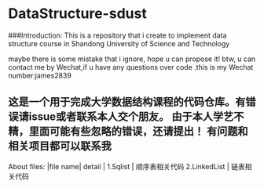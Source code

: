 # DataStructure-sdust
###Introduction:
This is a repository that i create to implement data structure course in Shandong University of Science and Technology

maybe there is some mistake that i ignore, hope u can propose it! 
btw, u can contact me by Wechat,if u have any questions over code .this is my Wechat number:james2839


这是一个用于完成大学数据结构课程的代码仓库。有错误请issue或者联系本人交个朋友。
由于本人学艺不精，里面可能有些忽略的错误，还请提出！
有问题和相关项目都可以联系我
----
About files:
|file name| detail |
1.Sqlist     |   顺序表相关代码
2.LinkedList  |  链表相关代码
